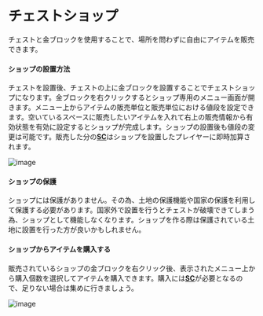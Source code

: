 # チェストショップ
チェストと金ブロックを使用することで、場所を問わずに自由にアイテムを販売できます。

#### ショップの設置方法
チェストを設置後、チェストの上に金ブロックを設置することでチェストショップになります。金ブロックを右クリックするとショップ専用のメニュー画面が開きます。メニュー上からアイテムの販売単位と販売単位における値段を設定できます。空いているスペースに販売したいアイテムを入れて右上の販売情報から有効状態を有効に設定するとショップが完成します。ショップの設置後も値段の変更は可能です。販売した分の[**SC**](/guide/currency)はショップを設置したプレイヤーに即時加算されます。

![image](https://user-images.githubusercontent.com/80201746/178739117-1e7879aa-bac3-4bd1-ae63-b406d1cf82b5.png)


#### ショップの保護
ショップには保護がありません。その為、土地の保護機能や国家の保護を利用して保護する必要があります。国家外で設置を行うとチェストが破壊できてしまう為、ショップとして機能しなくなります。ショップを作る際は保護されている土地に設置を行った方が良いかもしれません。

#### ショップからアイテムを購入する
販売されているショップの金ブロックを右クリック後、表示されたメニュー上から購入個数を選択してアイテムを購入できます。購入には[**SC**](/guide/currency)が必要となるので、足りない場合は集めに行きましょう。　　

![image](https://user-images.githubusercontent.com/80201746/178738964-58896f9a-fe39-485a-80f6-7f68ddb645e4.png)

